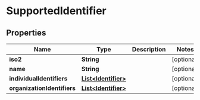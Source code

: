 

# SupportedIdentifier


## Properties

| Name | Type | Description | Notes |
|------------ | ------------- | ------------- | -------------|
|**iso2** | **String** |  |  [optional] |
|**name** | **String** |  |  [optional] |
|**individualIdentifiers** | [**List&lt;Identifier&gt;**](Identifier.md) |  |  [optional] |
|**organizationIdentifiers** | [**List&lt;Identifier&gt;**](Identifier.md) |  |  [optional] |



